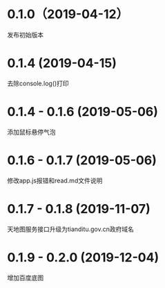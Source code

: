 # 0.1.0（2019-04-12）

发布初始版本

# 0.1.4 (2019-04-15)

去除console.log()打印

# 0.1.4 - 0.1.6 (2019-05-06)

添加鼠标悬停气泡

# 0.1.6 - 0.1.7 (2019-05-06)

修改app.js报错和read.md文件说明

# 0.1.7 - 0.1.8 (2019-11-07)

天地图服务接口升级为tianditu.gov.cn政府域名

# 0.1.9 - 0.2.0 (2019-12-04)

增加百度底图